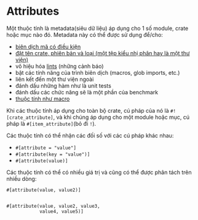 # Attributes

Một thuộc tính là metadata(siêu dữ liệu) áp dụng cho 1 số module, crate hoặc mục nào đó. Metadata này có thể được sử dụng để/cho:

<!-- TODO: Link these to their respective examples -->

* [biên dịch mã có điều kiện][cfg]
* [đặt tên crate, phiên bản và loại (một tệp kiểu nhị phân hay là một thư viện)][crate]
* vô hiệu hóa [lints][lint] (những cảnh báo)
* bật các tính năng của trình biên dịch (macros, glob imports, etc.)
* liên kết đến một thư viện ngoài
* đánh dấu những hàm như là unit tests
* đánh dấu các chức năng sẽ là một phần của benchmark
* [thuộc tính như macro][macros]

Khi các thuộc tính áp dụng cho toàn bộ crate, cú pháp của nó là `#![crate_attribute]`, và khi chúng áp dụng cho một module hoặc mục, cú pháp là `#[item_attribute]`(bỏ đi `!`).

Các thuộc tính có thể nhận các đối số với các cú pháp khác nhau:

* `#[attribute = "value"]`
* `#[attribute(key = "value")]`
* `#[attribute(value)]`

Các thuộc tính có thể có nhiều giá trị và cũng có thể được phân tách trên nhiều dòng:

```rust,ignore
#[attribute(value, value2)]


#[attribute(value, value2, value3,
            value4, value5)]
```

[cfg]: attribute/cfg.md
[crate]: attribute/crate.md
[lint]: https://en.wikipedia.org/wiki/Lint_%28software%29
[macros]: https://doc.rust-lang.org/book/ch19-06-macros.html#attribute-like-macros